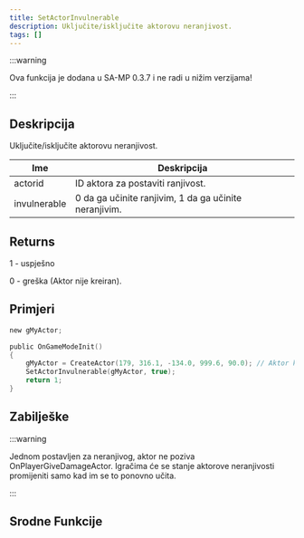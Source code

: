 ```yaml
---
title: SetActorInvulnerable
description: Uključite/isključite aktorovu neranjivost.
tags: []
---
```


:::warning

Ova funkcija je dodana u SA-MP 0.3.7 i ne radi u nižim verzijama!

:::

## Deskripcija

Uključite/isključite aktorovu neranjivost.

| Ime          | Deskripcija                                           |
| ------------ | ----------------------------------------------------- |
| actorid      | ID aktora za postaviti ranjivost.                     |
| invulnerable | 0 da ga učinite ranjivim, 1 da ga učinite neranjivim. |

## Returns

1 - uspješno

0 - greška (Aktor nije kreiran).

## Primjeri

```c
new gMyActor;

public OnGameModeInit()
{
    gMyActor = CreateActor(179, 316.1, -134.0, 999.6, 90.0); // Aktor kao prodavač u Ammunation-u.
    SetActorInvulnerable(gMyActor, true);
    return 1;
}
```

## Zabilješke

:::warning

Jednom postavljen za neranjivog, aktor ne poziva OnPlayerGiveDamageActor. Igračima će se stanje aktorove neranjivosti promijeniti samo kad im se to ponovno učita.

:::

## Srodne Funkcije
